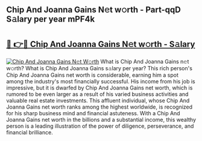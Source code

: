 ## Chip And Joanna Gains N𝚎t w𝚘rth - Part-qqD S𝚊lary per year mPF4k

# <h2><a href="http://gc2n4y.nevu.top/?p=Chip+And+Joanna+Gains">🔗 👉🔴 Chip And Joanna Gains N𝚎t w𝚘rth - S𝚊lary</a></h2>

[![Chip And Joanna Gains N𝚎t W𝚘rth](https://i.imgur.com/Oavwk0R.jpeg)](http://gc2n4y.nevu.top/?p=Chip+And+Joanna+Gains)
What is Chip And Joanna Gains n𝚎t w𝚘rth? What is Chip And Joanna Gains s𝚊lary per year?
This rich person's Chip And Joanna Gains net worth is considerable, earning him a spot among the industry's most financially successful. His income from his job is impressive, but it is dwarfed by Chip And Joanna Gains net worth, which is rumored to be even larger as a result of his varied business activities and valuable real estate investments. This affluent individual, whose Chip And Joanna Gains net worth ranks among the highest worldwide, is recognized for his sharp business mind and financial astuteness. With a Chip And Joanna Gains net worth in the billions and a substantial income, this wealthy person is a leading illustration of the power of diligence, perseverance, and financial brilliance.

